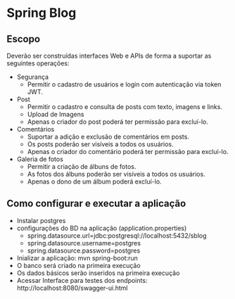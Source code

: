 Spring Blog
===================

## Escopo
Deverão ser construídas interfaces Web e APIs de forma a suportar as seguintes
operações:
- Segurança
    - Permitir o cadastro de usuários e login com autenticação via token JWT.
- Post
    - Permitir o cadastro e consulta de posts com texto, imagens e links.
    - Upload de Imagens
    - Apenas o criador do post poderá ter permissão para excluí-lo.
- Comentários
	- Suportar a adição e exclusão de comentários em posts. 
	- Os posts poderão ser visíveis a todos os usuários. 
	- Apenas o criador do comentário poderá ter permissão para excluí-lo.
- Galeria de fotos
	- Permitir a criação de álbuns de fotos. 
	- As fotos dos álbuns poderão ser visíveis a todos os usuários. 
	- Apenas o dono de um álbum poderá excluí-lo.


## Como configurar e executar a aplicação
- Instalar postgres
- configurações do BD na aplicação (application.properties)
	- spring.datasource.url=jdbc:postgresql://localhost:5432/sblog
	- spring.datasource.username=postgres
	- spring.datasource.password=postgres
- Inializar a aplicação: mvn spring-boot:run
- O banco será criado na primeira execução
- Os dados básicos serão inseridos na primeira execução
- Acessar Interface para testes dos endpoints: http://localhost:8080/swagger-ui.html

